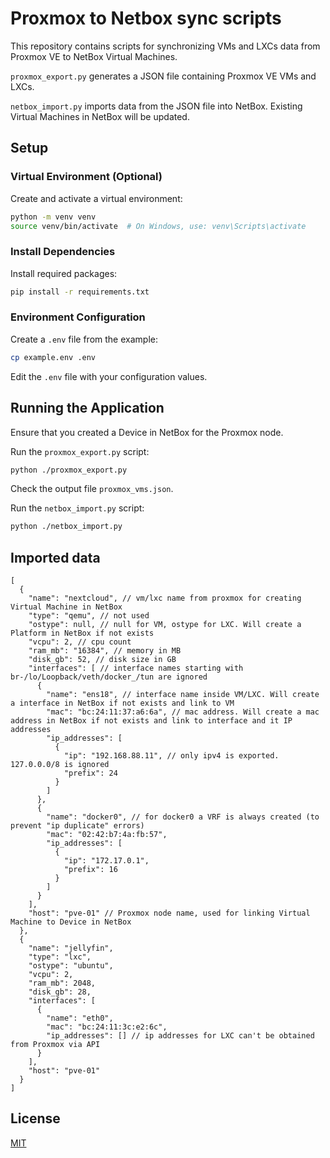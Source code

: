 # Proxmox to Netbox sync scripts

This repository contains scripts for synchronizing VMs and LXCs data from Proxmox VE to NetBox Virtual Machines.

`proxmox_export.py` generates a JSON file containing Proxmox VE VMs and LXCs.

`netbox_import.py` imports data from the JSON file into NetBox. Existing Virtual Machines in NetBox will be updated.

## Setup

### Virtual Environment (Optional)

Create and activate a virtual environment:

```bash
python -m venv venv
source venv/bin/activate  # On Windows, use: venv\Scripts\activate
```

### Install Dependencies

Install required packages:

```bash
pip install -r requirements.txt
```

### Environment Configuration

Create a `.env` file from the example:

```bash
cp example.env .env
```

Edit the `.env` file with your configuration values.

## Running the Application

Ensure that you created a Device in NetBox for the Proxmox node.

Run the `proxmox_export.py` script:

```bash
python ./proxmox_export.py
```

Check the output file `proxmox_vms.json`.

Run the `netbox_import.py` script:

```bash
python ./netbox_import.py
```

## Imported data

```jsonc
[
  {
    "name": "nextcloud", // vm/lxc name from proxmox for creating Virtual Machine in NetBox
    "type": "qemu", // not used
    "ostype": null, // null for VM, ostype for LXC. Will create a Platform in NetBox if not exists
    "vcpu": 2, // cpu count
    "ram_mb": "16384", // memory in MB
    "disk_gb": 52, // disk size in GB
    "interfaces": [ // interface names starting with br-/lo/Loopback/veth/docker_/tun are ignored
      {
        "name": "ens18", // interface name inside VM/LXC. Will create a interface in NetBox if not exists and link to VM
        "mac": "bc:24:11:37:a6:6a", // mac address. Will create a mac address in NetBox if not exists and link to interface and it IP addresses
        "ip_addresses": [
          {
            "ip": "192.168.88.11", // only ipv4 is exported. 127.0.0.0/8 is ignored
            "prefix": 24
          }
        ]
      },
      {
        "name": "docker0", // for docker0 a VRF is always created (to prevent "ip duplicate" errors)
        "mac": "02:42:b7:4a:fb:57",
        "ip_addresses": [
          {
            "ip": "172.17.0.1",
            "prefix": 16
          }
        ]
      }
    ],
    "host": "pve-01" // Proxmox node name, used for linking Virtual Machine to Device in NetBox
  },
  {
    "name": "jellyfin",
    "type": "lxc",
    "ostype": "ubuntu",
    "vcpu": 2,
    "ram_mb": 2048,
    "disk_gb": 28,
    "interfaces": [
      {
        "name": "eth0",
        "mac": "bc:24:11:3c:e2:6c",
        "ip_addresses": [] // ip addresses for LXC can't be obtained from Proxmox via API
      }
    ],
    "host": "pve-01"
  }
]
```

## License

[MIT](https://choosealicense.com/licenses/mit/)
